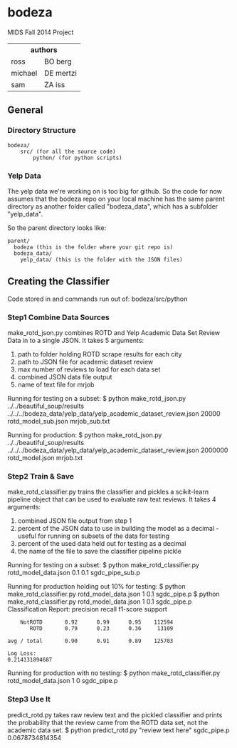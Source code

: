 bodeza
======

MIDS Fall 2014 Project

<table>
<tr><th colspan=2>authors</th></tr>
<tr><td>ross</td><td>BO berg</td></tr>
<tr><td>michael</td><td>DE mertzi</td></tr>
<tr><td>sam</td><td>ZA iss</td></tr>
</table>

## General

### Directory Structure

	bodeza/
		src/ (for all the source code)
			python/ (for python scripts)

### Yelp Data
The yelp data we're working on is too big for github. So the code for now assumes that the bodeza repo on your local machine has the same parent directory as another folder called "bodeza_data", which has a subfolder "yelp_data".

So the parent directory looks like:
	
	parent/
	  bodeza (this is the folder where your git repo is)
	  bodeza_data/
	    yelp_data/ (this is the folder with the JSON files)
  
## Creating the Classifier

Code stored in and commands run out of:
	bodeza/src/python

### Step1 Combine Data Sources

make_rotd_json.py combines ROTD and Yelp Academic Data Set Review Data in to a single JSON. It takes 5 arguments:
<ol>
	<li> path to folder holding ROTD scrape results for each city </li>
	<li> path to JSON file for academic dataset review </li>
	<li> max number of reviews to load for each data set </li>
	<li> combined JSON data file output </li>
	<li> name of text file for mrjob </li>
</ol>

Running for testing on a subset:
	$ python make_rotd_json.py ../../beautiful_soup/results ../../../bodeza_data/yelp_data/yelp_academic_dataset_review.json 20000 rotd_model_sub.json mrjob_sub.txt

Running for production:
	$ python make_rotd_json.py ../../beautiful_soup/results ../../../bodeza_data/yelp_data/yelp_academic_dataset_review.json 2000000 rotd_model.json mrjob.txt

### Step2 Train & Save

make_rotd_classifier.py trains the classifier and pickles a scikit-learn pipeline object that can be used to evaluate raw text reviews. It takes 4 arguments:
<ol>
	<li>combined JSON file output from step 1</li>
	<li>percent of the JSON data to use in building the model as a decimal - useful for running on subsets of the data for testing</li>
	<li>percent of the used data held out for testing as a decimal</li>
	<li>the name of the file to save the classifier pipeline pickle</li>
</ol>

Running for testing on a subset:
	$ python make_rotd_classifier.py rotd_model_data.json 0.1 0.1 sgdc_pipe_sub.p

Running for production holding out 10% for testing:
	$ python make_rotd_classifier.py rotd_model_data.json 1 0.1 sgdc_pipe.p
	$ python make_rotd_classifier.py rotd_model_data.json 1 0.1 sgdc_pipe.p
	Classification Report:
	             precision    recall  f1-score   support

	    NotROTD       0.92      0.99      0.95    112594
	       ROTD       0.79      0.23      0.36     13109

	avg / total       0.90      0.91      0.89    125703

	Log Loss:
	0.214131894687


Running for production with no testing:
	$ python make_rotd_classifier.py rotd_model_data.json 1 0 sgdc_pipe.p

### Step3 Use It

predict_rotd.py takes raw review text and the pickled classifier and prints the probability that the review came from the ROTD data set, not the academic data set.
	$ python predict_rotd.py "review text here" sgdc_pipe.p
	0.0678734814354
